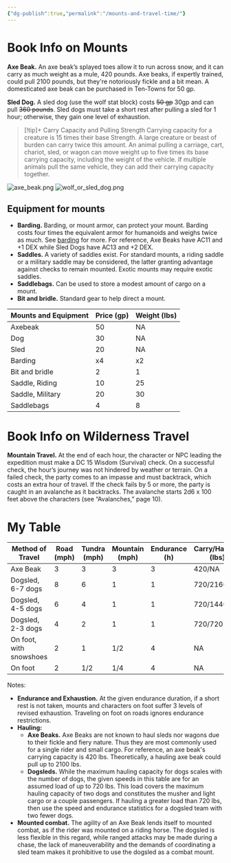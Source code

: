 ```yaml
---
{"dg-publish":true,"permalink":"/mounts-and-travel-time/"}
---
```



# Book Info on Mounts
**Axe Beak.** An axe beak’s splayed toes allow it to run across snow, and it can carry as much weight as a mule, 420 pounds. Axe beaks, if expertly trained, could pull 2100 pounds, but they're notoriously fickle and a bit mean. A domesticated axe beak can be purchased in Ten-Towns for 50 gp.

**Sled Dog.** A sled dog (use the wolf stat block) costs ~~50 gp~~ 30gp and can pull ~~360 pounds~~. Sled dogs must take a short rest after pulling a sled for 1 hour; otherwise, they gain one level of exhaustion.

> [!tip]+ Carry Capacity and Pulling Strength
> Carrying capacity for a creature is 15 times their base Strength. A large creature or beast of burden can carry twice this amount. An animal pulling a carriage, cart, chariot, sled, or wagon can move weight up to five times its base carrying capacity, including the weight of the vehicle. If multiple animals pull the same vehicle, they can add their carrying capacity together.

![axe_beak.png](/img/user/_attachments/statblocks/axe_beak.png)
![wolf_or_sled_dog.png](/img/user/_attachments/statblocks/wolf_or_sled_dog.png)

## Equipment for mounts
- **Barding.** Barding, or mount armor, can protect your mount. Barding costs four times the equivalent armor for humanoids and weighs twice as much. See [barding](https://www.dndbeyond.com/equipment/barding) for more. For reference, Axe Beaks have AC11 and +1 DEX while Sled Dogs have AC13 and +2 DEX.
- **Saddles.** A variety of saddles exist. For standard mounts, a riding saddle or a military saddle may be considered, the latter granting advantage against checks to remain mounted. Exotic mounts may require exotic saddles.
- **Saddlebags.** Can be used to store a modest amount of cargo on a mount.
- **Bit and bridle.** Standard gear to help direct a mount. 

| Mounts and Equipment | Price (gp) | Weight (lbs) |
| -------------------- | ---------- | ------------ |
| Axebeak              | 50         | NA           |
| Dog                  | 30         | NA           |
| Sled                 | 20         | NA           |
| Barding              | x4         | x2           |
| Bit and bridle       | 2          | 1            |
| Saddle, Riding       | 10         | 25           |
| Saddle, Military     | 20         | 30           |
| Saddlebags           | 4          | 8            |


# Book Info on Wilderness Travel
**Mountain Travel.** At the end of each hour, the character or NPC leading the expedition must make a DC 15 Wisdom (Survival) check. On a successful check, the hour’s journey was not hindered by weather or terrain. On a  failed check, the party comes to an impasse and must backtrack, which costs an extra hour of travel. If the check fails by 5 or more, the party is caught in an avalanche as it backtracks. The avalanche starts 2d6 x 100 feet above the characters (see “Avalanches,” page 10).

# My Table


| Method of Travel        | Road (mph) | Tundra (mph) | Mountain (mph) | Endurance (h) | Carry/Hauling (lbs) |
| ----------------------- | ---------- | ------------ | -------------- | ------------- | ------------------- |
| Axe Beak                | 3          | 3            | 3              | 3             | 420/NA              |
| Dogsled, 6-7 dogs       | 8          | 6            | 1              | 1             | 720/2160            |
| Dogsled, 4-5 dogs       | 6          | 4            | 1              | 1             | 720/1440            |
| Dogsled, 2-3 dogs       | 4          | 2            | 1              | 1             | 720/720             |
| On foot, with snowshoes | 2          | 1            | 1/2            | 4             | NA                  |
| On foot                 | 2          | 1/2          | 1/4            | 4             | NA                  |

Notes: 
 - **Endurance and Exhaustion.** At the given endurance duration, if a short rest is not taken, mounts and characters on foot suffer 3 levels of revised exhaustion. Traveling on foot on roads ignores endurance restrictions.
 - **Hauling:** 
	 - **Axe Beaks.** Axe Beaks are not known to haul sleds nor wagons due to their fickle and fiery nature. Thus they are most commonly used for a single rider and small cargo. For reference, an axe beak's carrying capacity is 420 lbs. Theoretically, a hauling axe beak could pull up to 2100 lbs.
	 - **Dogsleds.** While the maximum hauling capacity for dogs scales with the number of dogs, the given speeds in this table are for an assumed load of up to 720 lbs. This load covers the maximum hauling capacity of two dogs and constitutes the musher and light cargo or a couple passengers. If hauling a greater load than 720 lbs, then use the speed and endurance statistics for a dogsled team with two fewer dogs.
 - **Mounted combat.** The agility of an Axe Beak lends itself to mounted combat, as if the rider was mounted on a riding horse. The dogsled is less flexible in this regard, while ranged attacks may be made during a chase, the lack of maneuverability and the demands of coordinating a sled team makes it prohibitive to use the dogsled as a combat mount.





